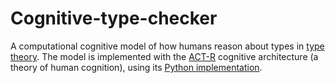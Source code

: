 # Cognitive-type-checker

A computational cognitive model of how humans reason about types in [type theory](https://en.wikipedia.org/wiki/Type_theory). The model is implemented with the [ACT-R](https://en.wikipedia.org/wiki/ACT-R) cognitive architecture (a theory of human cognition), using its [Python implementation](https://github.com/jakdot/pyactr).
